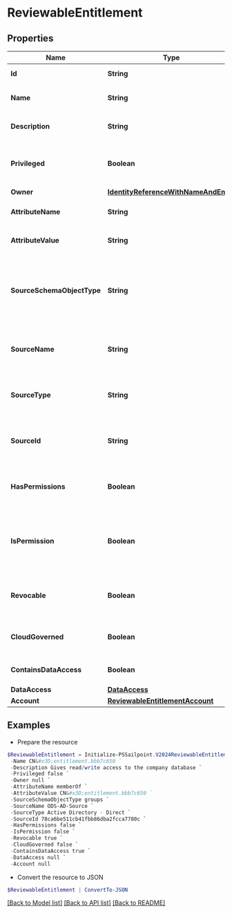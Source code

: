# ReviewableEntitlement
## Properties

Name | Type | Description | Notes
------------ | ------------- | ------------- | -------------
**Id** | **String** | The id for the entitlement | [optional] 
**Name** | **String** | The name of the entitlement | [optional] 
**Description** | **String** | Information about the entitlement | [optional] 
**Privileged** | **Boolean** | Indicates if the entitlement is a privileged entitlement | [optional] [default to $false]
**Owner** | [**IdentityReferenceWithNameAndEmail**](IdentityReferenceWithNameAndEmail.md) |  | [optional] 
**AttributeName** | **String** | The name of the attribute on the source | [optional] 
**AttributeValue** | **String** | The value of the attribute on the source | [optional] 
**SourceSchemaObjectType** | **String** | The schema object type on the source used to represent the entitlement and its attributes | [optional] 
**SourceName** | **String** | The name of the source for which this entitlement belongs | [optional] 
**SourceType** | **String** | The type of the source for which the entitlement belongs | [optional] 
**SourceId** | **String** | The ID of the source for which the entitlement belongs | [optional] 
**HasPermissions** | **Boolean** | Indicates if the entitlement has permissions | [optional] [default to $false]
**IsPermission** | **Boolean** | Indicates if the entitlement is a representation of an account permission | [optional] [default to $false]
**Revocable** | **Boolean** | Indicates whether the entitlement can be revoked | [optional] [default to $false]
**CloudGoverned** | **Boolean** | True if the entitlement is cloud governed | [optional] [default to $false]
**ContainsDataAccess** | **Boolean** | True if the entitlement has DAS data | [optional] [default to $false]
**DataAccess** | [**DataAccess**](DataAccess.md) |  | [optional] 
**Account** | [**ReviewableEntitlementAccount**](ReviewableEntitlementAccount.md) |  | [optional] 

## Examples

- Prepare the resource
```powershell
$ReviewableEntitlement = Initialize-PSSailpoint.V2024ReviewableEntitlement  -Id 2c918085718230600171993742c63558 `
 -Name CN&#x3D;entitlement.bbb7c650 `
 -Description Gives read/write access to the company database `
 -Privileged false `
 -Owner null `
 -AttributeName memberOf `
 -AttributeValue CN&#x3D;entitlement.bbb7c650 `
 -SourceSchemaObjectType groups `
 -SourceName ODS-AD-Source `
 -SourceType Active Directory - Direct `
 -SourceId 78ca6be511cb41fbb86dba2fcca7780c `
 -HasPermissions false `
 -IsPermission false `
 -Revocable true `
 -CloudGoverned false `
 -ContainsDataAccess true `
 -DataAccess null `
 -Account null
```

- Convert the resource to JSON
```powershell
$ReviewableEntitlement | ConvertTo-JSON
```

[[Back to Model list]](../README.md#documentation-for-models) [[Back to API list]](../README.md#documentation-for-api-endpoints) [[Back to README]](../README.md)

